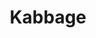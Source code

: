 ---
facebook: https://facebook.com/KabbageInc
instagram: https://instagram.com/kabbageinc
linkedin: http://linkedin.com/company/kabbage-inc
logohandle: kabbage
sort: kabbage
title: Kabbage
twitter: https://x.com/kabbageinc
website: https://www.kabbage.com/
wikipedia: https://en.wikipedia.org/wiki/Kabbage
youtube: https://youtube.com/channel/UCPD_7-MCjZKxtKLyiUlOCyg
---